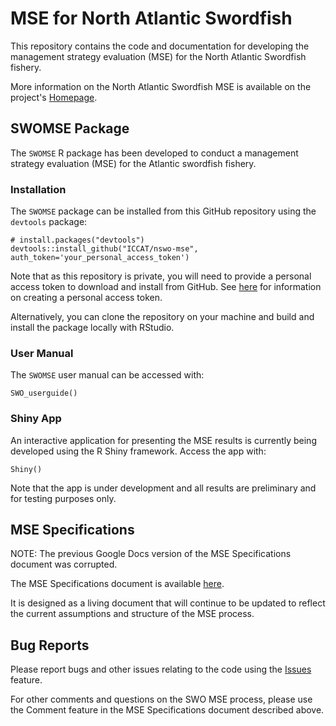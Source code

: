 # MSE for North Atlantic Swordfish

This repository contains the code and documentation for developing the management
strategy evaluation (MSE) for the North Atlantic Swordfish fishery.

More information on the North Atlantic Swordfish MSE is available on the project's [Homepage](https://iccat.github.io/nswo-mse/). 

## SWOMSE Package

The `SWOMSE` R package has been developed to conduct a management strategy 
evaluation (MSE) for the Atlantic swordfish fishery.

### Installation 

The `SWOMSE` package can be installed from this GitHub repository using the `devtools` 
package:
```
# install.packages("devtools")
devtools::install_github("ICCAT/nswo-mse", auth_token='your_personal_access_token')
```

Note that as this repository is private, you will need to provide a personal access
token to download and install from GitHub. See [here](https://help.github.com/en/github/authenticating-to-github/creating-a-personal-access-token-for-the-command-line)
for information on creating a personal access token.

Alternatively, you can clone the repository on your machine and build and install 
the package locally with RStudio.

### User Manual
The `SWOMSE` user manual can be accessed with:
```
SWO_userguide()
```

### Shiny App
An interactive application for presenting the MSE results is currently being 
developed using the R Shiny framework. Access the app with:
```
Shiny()
```

Note that the app is under development and all results are preliminary and for
testing purposes only. 

## MSE Specifications
NOTE: The previous Google Docs version of the MSE Specifications document was corrupted.

The MSE Specifications document is available [here](https://iccat.github.io/nswo-mse/TS/Trial_Specs.html).

It is designed as a living document that will continue to be updated to reflect 
the current assumptions and structure of the MSE process. 

## Bug Reports
Please report bugs and other issues relating to the code using the 
[Issues](https://github.com/ICCAT/nswo-mse/issues) feature.

For other comments and questions on the SWO MSE process, please use the Comment feature
in the MSE Specifications document described above. 



